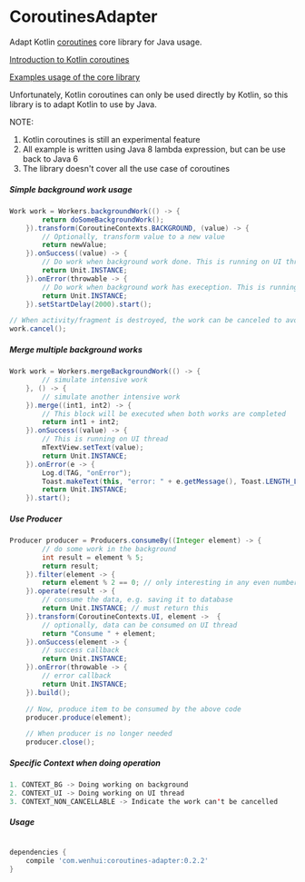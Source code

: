 # CoroutinesAdapter
Adapt Kotlin [coroutines](https://github.com/Kotlin/kotlinx.coroutines) core library for Java usage.

[Introduction to Kotlin coroutines](https://kotlinlang.org/docs/reference/coroutines.html)

[Examples usage of the core library](https://github.com/Kotlin/kotlinx.coroutines/blob/master/coroutines-guide.md)

Unfortunately, Kotlin coroutines can only be used directly by Kotlin, so this library is to adapt Kotlin to use by Java.

NOTE:
1. Kotlin coroutines is still an experimental feature
2. All example is written using Java 8 lambda expression, but can be use back to Java 6
3. The library doesn't cover all the use case of coroutines

##### Simple background work usage

```Java
Work work = Workers.backgroundWork(() -> {
        return doSomeBackgroundWork();
    }).transform(CoroutineContexts.BACKGROUND, (value) -> {
        // Optionally, transform value to a new value
        return newValue;
    }).onSuccess((value) -> {
        // Do work when background work done. This is running on UI thread
        return Unit.INSTANCE;
    }).onError(throwable -> {
        // Do work when background work has exeception. This is running on UI thread
        return Unit.INSTANCE;
    }).setStartDelay(2000).start();

// When activity/fragment is destroyed, the work can be canceled to avoid memory leak
work.cancel();

```

##### Merge multiple background works

```Java
Work work = Workers.mergeBackgroundWork(() -> {
        // simulate intensive work
    }, () -> {
        // simulate another intensive work
    }).merge((int1, int2) -> {
        // This block will be executed when both works are completed
        return int1 + int2;
    }).onSuccess((value) -> {
        // This is running on UI thread
        mTextView.setText(value);
        return Unit.INSTANCE;
    }).onError(e -> {
        Log.d(TAG, "onError");
        Toast.makeText(this, "error: " + e.getMessage(), Toast.LENGTH_LONG).show();
        return Unit.INSTANCE;
    }).start();

```

##### Use Producer

```Java
Producer producer = Producers.consumeBy((Integer element) -> {
        // do some work in the background
        int result = element % 5;
        return result;
    }).filter(element -> {
        return element % 2 == 0; // only interesting in any even numbers
    }).operate(result -> {
        // consume the data, e.g. saving it to database
        return Unit.INSTANCE; // must return this
    }).transform(CoroutineContexts.UI, element ->  {
        // optionally, data can be consumed on UI thread
        return "Consume " + element;
    }).onSuccess(element -> {
        // success callback
        return Unit.INSTANCE;
    }).onError(throwable -> {
        // error callback
        return Unit.INSTANCE;
    }).build();

    // Now, produce item to be consumed by the above code
    producer.produce(element);

    // When producer is no longer needed
    producer.close();
```

##### Specific Context when doing operation
```Java
1. CONTEXT_BG -> Doing working on background
2. CONTEXT_UI -> Doing working on UI thread
3. CONTEXT_NON_CANCELLABLE -> Indicate the work can't be cancelled
```

##### Usage
```Groovy

dependencies {
    compile 'com.wenhui:coroutines-adapter:0.2.2'
}

```